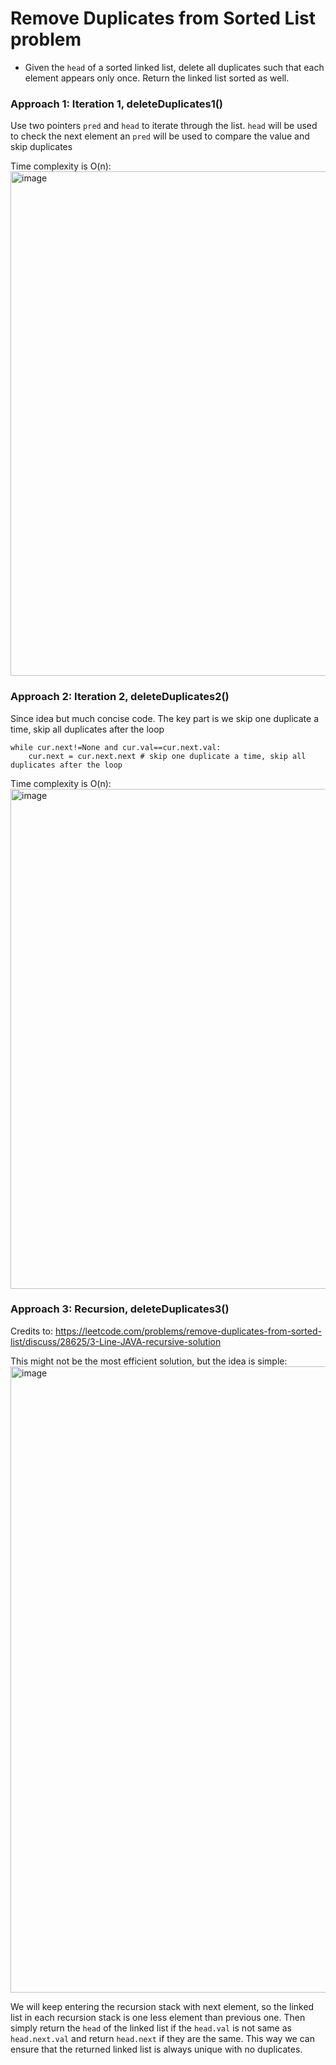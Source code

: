 # Remove Duplicates from Sorted List problem
* Given the `head` of a sorted linked list, delete all duplicates such that each element appears only once. Return the linked list sorted as well.

### Approach 1: Iteration 1, deleteDuplicates1()
Use two pointers `pred` and `head` to iterate through the list. `head` will be used to check the next element an `pred` will be used to compare the value and skip duplicates

Time complexity is O(n):\
<img width="807" alt="image" src="https://user-images.githubusercontent.com/25105806/133155830-d0a0556c-e2e0-4905-8ddf-d63545e44694.png">


### Approach 2: Iteration 2, deleteDuplicates2()
Since idea but much concise code. The key part is we skip one duplicate a time, skip all duplicates after the loop
```
while cur.next!=None and cur.val==cur.next.val:
    cur.next = cur.next.next # skip one duplicate a time, skip all duplicates after the loop
```

Time complexity is O(n):\
<img width="800" alt="image" src="https://user-images.githubusercontent.com/25105806/133156080-fd532bf8-2baf-4f5a-907c-74c880a8f1c1.png">


### Approach 3: Recursion, deleteDuplicates3()
Credits to: https://leetcode.com/problems/remove-duplicates-from-sorted-list/discuss/28625/3-Line-JAVA-recursive-solution

This might not be the most efficient solution, but the idea is simple:\
<img width="1002" alt="image" src="https://user-images.githubusercontent.com/25105806/133156260-ece0e662-4143-423c-9953-62750de1cd16.png">


We will keep entering the recursion stack with next element, so the linked list in each recursion stack is one less element than previous one. Then simply return the `head` of the linked list if the `head.val` is not same as `head.next.val` and return `head.next` if they are the same. This way we can ensure that the returned linked list is always unique with no duplicates.

